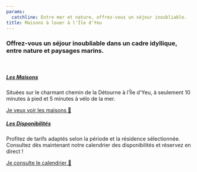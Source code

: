 ```yaml
---
params:
  catchline: Entre mer et nature, offrez-vous un séjour inoubliable.
title: Maisons à louer à l'Île d'Yeu
---
```


<h3 class="d-flex justify-content-center"> Offrez-vous un séjour inoubliable dans un cadre idyllique, entre nature et paysages marins.<!--more--></h3>

<br>
<div class="row">
  <div class="col-sm-6" >
    <div class="card text-center" style="border:none">
      <div class="card-body">
        <h5 class="card-title"><a href="/maisons">Les Maisons</a></h5>
        <p class="card-text">Situées sur le charmant chemin de la Détourne à l'Île d'Yeu, à seulement 10 minutes à pied et 5 minutes à vélo de la mer.</p>
        <a href="/maisons" class="btn ocean-blue">Je veux voir les maisons 👀</a>
      </div>
    </div>
  </div>
  <div class="col-sm-6">
    <div class="card text-center" style="border:none">
      <div class="card-body">
        <h5 class="card-title"><a href="/maisons">Les Disponibilités</a></h5>
        <p class="card-text">Profitez de tarifs adaptés selon la période et la résidence sélectionnée. Consultez dès maintenant notre calendrier des disponibilités et réservez en direct !</p>
        <a href="/maisons" class="btn ocean-blue">Je consulte le calendrier 📅</a>
      </div>
    </div>
  </div>
</div>